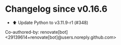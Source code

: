 # Changelog since v0.16.6
- ⬆️ Update Python to v3.11.9-r1 (#348)

Co-authored-by: renovate[bot] <29139614+renovate[bot]@users.noreply.github.com> 
